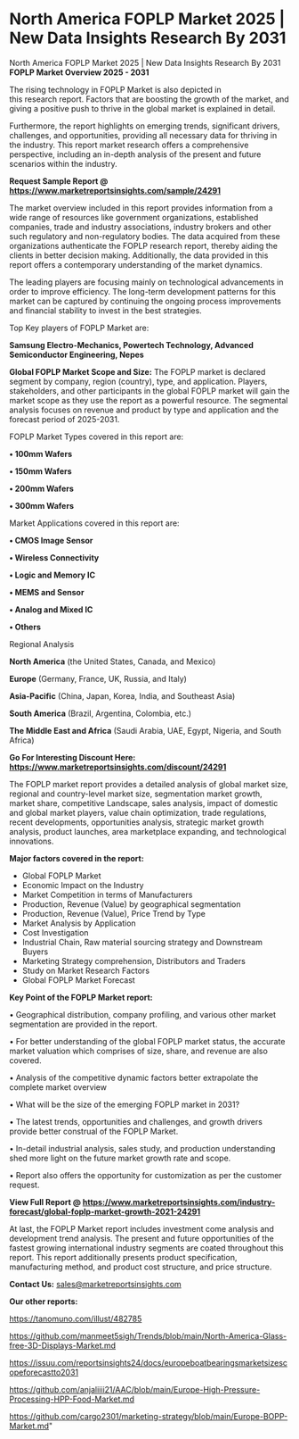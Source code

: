 # North America FOPLP Market 2025 | New Data Insights Research By 2031
 North America FOPLP Market 2025 | New Data Insights Research By 2031
<Strong> FOPLP Market Overview 2025 - 2031</strong>

The rising technology in FOPLP Market is also depicted in this research report. Factors that are boosting the growth of the market, and giving a positive push to thrive in the global market is explained in detail.

Furthermore, the report highlights on emerging trends, significant drivers, challenges, and opportunities, providing all necessary data for thriving in the industry. This report market research offers a comprehensive perspective, including an in-depth analysis of the present and future scenarios within the industry.

<strong>Request Sample Report @ <a href=https://www.marketreportsinsights.com/sample/24291>https://www.marketreportsinsights.com/sample/24291</a></strong>

The market overview included in this report provides information from a wide range of resources like government organizations, established companies, trade and industry associations, industry brokers and other such regulatory and non-regulatory bodies. The data acquired from these organizations authenticate the FOPLP research report, thereby aiding the clients in better decision making. Additionally, the data provided in this report offers a contemporary understanding of the market dynamics.

The leading players are focusing mainly on technological advancements in order to improve efficiency. The long-term development patterns for this market can be captured by continuing the ongoing process improvements and financial stability to invest in the best strategies.

Top Key players of FOPLP Market are:

<strong>Samsung Electro-Mechanics, Powertech Technology, Advanced Semiconductor Engineering, Nepes</strong>

<strong><b>Global FOPLP Market Scope and Size:</b></strong>
The FOPLP market is declared segment by company, region (country), type, and application. Players, stakeholders, and other participants in the global FOPLP market will gain the market scope as they use the report as a powerful resource. The segmental analysis focuses on revenue and product by type and application and the forecast period of 2025-2031.

FOPLP Market Types covered in this report are:

<strong>• 100mm Wafers

• 150mm Wafers

• 200mm Wafers

• 300mm Wafers</strong>

Market Applications covered in this report are:

<strong>• CMOS Image Sensor

• Wireless Connectivity

• Logic and Memory IC

• MEMS and Sensor

• Analog and Mixed IC

• Others</strong> 

Regional Analysis

<strong>North America</strong> (the United States, Canada, and Mexico)

<strong>Europe</strong> (Germany, France, UK, Russia, and Italy)

<strong>Asia-Pacific</strong> (China, Japan, Korea, India, and Southeast Asia)

<strong>South America</strong> (Brazil, Argentina, Colombia, etc.)

<strong>The Middle East and Africa</strong> (Saudi Arabia, UAE, Egypt, Nigeria, and South Africa)

<strong>Go For Interesting Discount Here: <a href=https://www.marketreportsinsights.com/discount/24291>https://www.marketreportsinsights.com/discount/24291</a></strong>

The FOPLP market report provides a detailed analysis of global market size, regional and country-level market size, segmentation market growth, market share, competitive Landscape, sales analysis, impact of domestic and global market players, value chain optimization, trade regulations, recent developments, opportunities analysis, strategic market growth analysis, product launches, area marketplace expanding, and technological innovations.

<strong><b>Major factors covered in the report:</b></strong>
<ul>
  <li>Global FOPLP Market </li>
  <li>Economic Impact on the Industry</li>
  <li>Market Competition in terms of Manufacturers</li>
  <li>Production, Revenue (Value) by geographical segmentation</li>
  <li>Production, Revenue (Value), Price Trend by Type</li>
  <li>Market Analysis by Application</li>
  <li>Cost Investigation</li>
  <li>Industrial Chain, Raw material sourcing strategy and Downstream Buyers</li>
  <li>Marketing Strategy comprehension, Distributors and Traders</li>
  <li>Study on Market Research Factors</li>
  <li>Global FOPLP Market Forecast</li>
</ul>

<strong><b>Key Point of the FOPLP Market report:</b></strong>

• Geographical distribution, company profiling, and various other market segmentation are provided in the report.

• For better understanding of the global FOPLP market status, the accurate market valuation which comprises of size, share, and revenue are also covered.

• Analysis of the competitive dynamic factors better extrapolate the complete market overview

• What will be the size of the emerging FOPLP market in 2031?

• The latest trends, opportunities and challenges, and growth drivers provide better construal of the FOPLP Market.

• In-detail industrial analysis, sales study, and production understanding shed more light on the future market growth rate and scope.

• Report also offers the opportunity for customization as per the customer request.

<strong><b>View Full Report @ <a href=https://www.marketreportsinsights.com/industry-forecast/global-foplp-market-growth-2021-24291>https://www.marketreportsinsights.com/industry-forecast/global-foplp-market-growth-2021-24291</a></b></strong>


At last, the FOPLP Market report includes investment come analysis and development trend analysis. The present and future opportunities of the fastest growing international industry segments are coated throughout this report. This report additionally presents product specification, manufacturing method, and product cost structure, and price structure.

<strong>Contact Us:</strong>
sales@marketreportsinsights.com

<strong>Our other reports:</strong>

<a href=https://tanomuno.com/illust/482785>https://tanomuno.com/illust/482785</a>

<a href=https://github.com/manmeet5sigh/Trends/blob/main/North-America-Glass-free-3D-Displays-Market.md>https://github.com/manmeet5sigh/Trends/blob/main/North-America-Glass-free-3D-Displays-Market.md</a>

<a href=https://issuu.com/reportsinsights24/docs/europeboatbearingsmarketsizescopeforecastto2031>https://issuu.com/reportsinsights24/docs/europeboatbearingsmarketsizescopeforecastto2031</a>

<a href=https://github.com/anjaliiii21/AAC/blob/main/Europe-High-Pressure-Processing-HPP-Food-Market.md>https://github.com/anjaliiii21/AAC/blob/main/Europe-High-Pressure-Processing-HPP-Food-Market.md</a>

<a href=https://github.com/cargo2301/marketing-strategy/blob/main/Europe-BOPP-Market.md>https://github.com/cargo2301/marketing-strategy/blob/main/Europe-BOPP-Market.md</a>"
